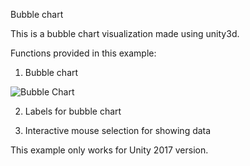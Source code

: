 Bubble chart

This is a bubble chart visualization made using unity3d.

Functions provided in this example:
1. Bubble chart

![Bubble Chart](https://github.com/ImmersiveAnalyticsUNCC/Immersive.Unity.Vis/blob/master/Bubble_Chart/bubble_chart.png)

2. Labels for bubble chart

3. Interactive mouse selection for showing data

This example only works for Unity 2017 version.

